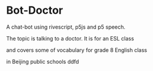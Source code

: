 # Bot-Doctor

A chat-bot using rivescript, p5js and p5 speech. 

The topic is talking to a doctor.  It is for an ESL class

and covers some of vocabulary for grade 8 English class 

in Beijing public schools ddfd
